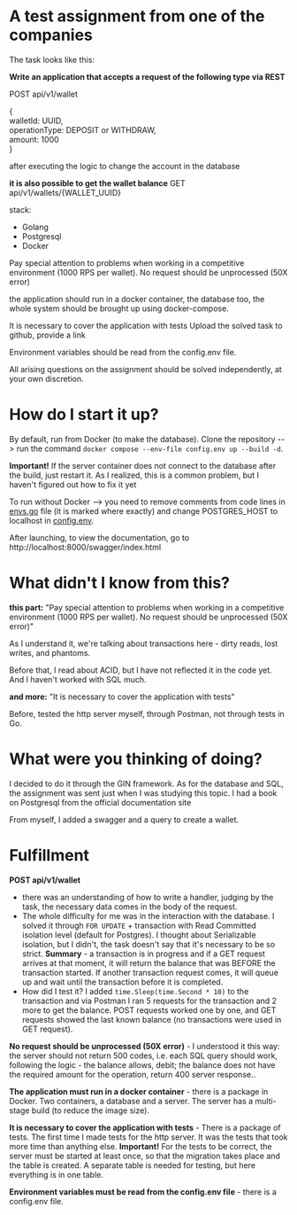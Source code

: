 # A test assignment from one of the companies
The task looks like this:

**Write an application that accepts a request of the following type via REST**

POST api/v1/wallet

{<br>
walletId: UUID, <br>
operationType: DEPOSIT or WITHDRAW, <br>
amount: 1000 <br>
}

after executing the logic to change the account in the database

**it is also possible to get the wallet balance**
GET api/v1/wallets/{WALLET_UUID}

stack:
- Golang
- Postgresql
- Docker

Pay special attention to problems when working in a competitive environment (1000 RPS per wallet). No request should be unprocessed (50X error)

the application should run in a docker container, the database too, the whole system should be brought up using docker-compose.

It is necessary to cover the application with tests
Upload the solved task to github, provide a link

Environment variables should be read from the config.env file.

All arising questions on the assignment should be solved independently, at your own discretion.


# How do I start it up? 
By default, run from Docker (to make the database). Clone the repository --> run the command `docker compose --env-file config.env up --build -d`. 

**Important!** If the server container does not connect to the database after the build, just restart it. As I realized, this is a common problem, but I haven't figured out how to fix it yet

To run without Docker -->  you need to remove comments from code lines in <u>envs.go</u> file (it is marked where exactly) and change POSTGRES_HOST to localhost in <u>config.env</u>.

After launching, to view the documentation, go to http://localhost:8000/swagger/index.html


# What didn't I know from this?
**this part:** "Pay special attention to problems when working in a competitive environment (1000 RPS per wallet). No request should be unprocessed (50X error)"

As I understand it, we're talking about transactions here - dirty reads, lost writes, and phantoms.

Before that, I read about ACID, but I have not reflected it in the code yet. And I haven't worked with SQL much. 

**and more:** "It is necessary to cover the application with tests"

Before, tested the http server myself, through Postman, not through tests in Go.

# What were you thinking of doing? 
I decided to do it through the GIN framework. As for the database and SQL, the assignment was sent just when I was studying this topic. I had a book on Postgresql from the official documentation site 

From myself, I added a swagger and a query to create a wallet.

# Fulfillment
**POST api/v1/wallet**
- there was an understanding of how to write a handler, judging by the task, the necessary data comes in the body of the request.
- The whole difficulty for me was in the interaction with the database. I solved it through `FOR UPDATE` + transaction with Read Committed isolation level (default for Postgres). I thought about Serializable isolation, but I didn't, the task doesn't say that it's necessary to be so strict. **Summary** - a transaction is in progress and if a GET request arrives at that moment, it will return the balance that was BEFORE the transaction started. If another transaction request comes, it will queue up and wait until the transaction before it is completed. 
- How did I test it? I added `time.Sleep(time.Second * 10)` to the transaction and via Postman I ran 5 requests for the transaction and 2 more to get the balance. POST requests worked one by one, and GET requests showed the last known balance (no transactions were used in GET request).

**No request should be unprocessed (50X error)** - I understood it this way: the server should not return 500 codes, i.e. each SQL query should work, following the logic - the balance allows, debit; the balance does not have the required amount for the operation, return 400 server response.. 

**The application must run in a docker container** - there is a package in Docker. Two containers, a database and a server. The server has a multi-stage build (to reduce the image size).

**It is necessary to cover the application with tests** - There is a package of tests. The first time I made tests for the http server. It was the tests that took more time than anything else. **Important!** For the tests to be correct, the server must be started at least once, so that the migration takes place and the table is created. A separate table is needed for testing, but here everything is in one table.

**Environment variables must be read from the config.env file** - there is a config.env file.